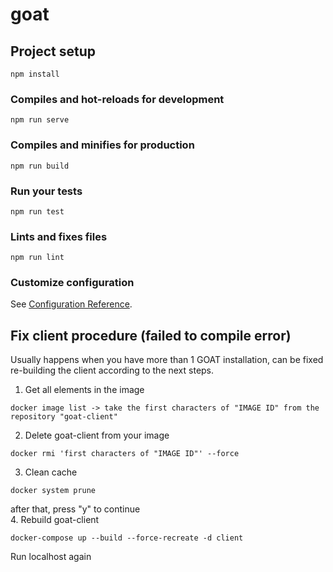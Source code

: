 # goat

## Project setup
```
npm install
```

### Compiles and hot-reloads for development
```
npm run serve
```

### Compiles and minifies for production
```
npm run build
```

### Run your tests
```
npm run test
```

### Lints and fixes files
```
npm run lint
```

### Customize configuration
See [Configuration Reference](https://cli.vuejs.org/config/).

## Fix client procedure (failed to compile error)
Usually happens when you have more than 1 GOAT installation, can be fixed re-building the client according to the next steps.
1. Get all elements in the image
```
docker image list -> take the first characters of "IMAGE ID" from the repository "goat-client"
```
2. Delete goat-client from your image
```
docker rmi 'first characters of "IMAGE ID"' --force
```
3. Clean cache
```
docker system prune
```
after that, press "y" to continue  
4. Rebuild goat-client
```
docker-compose up --build --force-recreate -d client
```
Run localhost again

